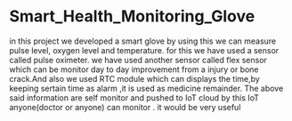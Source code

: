 # Smart_Health_Monitoring_Glove
in this project we developed a smart glove by using this we can measure pulse level, oxygen level and temperature. for this we have used a sensor called pulse oximeter. we have used another sensor  called flex sensor which can be monitor day to day improvement from a injury or bone crack.And also we used RTC module which can displays the time,by keeping sertain time as alarm ,it is used as medicine remainder. The above said information are self monitor and pushed to IoT cloud by this IoT anyone(doctor or anyone) can monitor . it would be very useful
